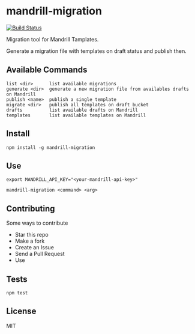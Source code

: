 # mandrill-migration

[![Build
Status](https://travis-ci.org/mrprompt/mandrill-migration.svg?branch=master)](https://travis-ci.org/mrprompt/mandrill-migration)


Migration tool for Mandrill Tamplates.

Generate a migration file with templates on draft status and publish then.

## Available Commands

```
list <dir>      list available migrations
generate <dir>  generate a new migration file from availables drafts on Mandrill
publish <name>  publish a single template
migrate <dir>   publish all templates on draft bucket
drafts          list available drafts on Mandrill
templates       list available templates on Mandrill
```

## Install

``` 
npm install -g mandrill-migration
```

## Use

```
export MANDRILL_API_KEY="<your-mandrill-api-key>"

mandrill-migration <command> <arg>
```

## Contributing

Some ways to contribute

- Star this repo
- Make a fork
- Create an Issue
- Send a Pull Request
- Use

## Tests

```
npm test
```

## License
MIT
